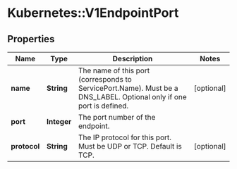 # Kubernetes::V1EndpointPort

## Properties
Name | Type | Description | Notes
------------ | ------------- | ------------- | -------------
**name** | **String** | The name of this port (corresponds to ServicePort.Name). Must be a DNS_LABEL. Optional only if one port is defined. | [optional] 
**port** | **Integer** | The port number of the endpoint. | 
**protocol** | **String** | The IP protocol for this port. Must be UDP or TCP. Default is TCP. | [optional] 


